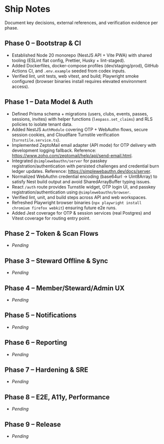 # Ship Notes

Document key decisions, external references, and verification evidence per phase.

## Phase 0 – Bootstrap & CI

- Established Node 20 monorepo (NestJS API + Vite PWA) with shared tooling (ESLint flat config, Prettier, Husky + lint-staged).
- Added Dockerfiles, docker-compose profiles (dev/staging/prod), GitHub Actions CI, and `.env.example` seeded from codex inputs.
- Verified lint, unit tests, web vitest, and build; Playwright smoke configured (browser binaries install requires elevated environment access).

## Phase 1 – Data Model & Auth

- Defined Prisma schema + migrations (users, clubs, events, passes, sessions, invites) with helper functions (`leopass.set_claims`) and RLS policies to isolate tenant data.
- Added NestJS `AuthModule` covering OTP + WebAuthn flows, secure session cookies, and Cloudflare Turnstile verification (`turnstile.service.ts`).
- Implemented ZeptoMail email adapter (API mode) for OTP delivery with development logging fallback. Reference: https://www.zoho.com/zeptomail/help/api/send-email.html.
- Integrated `@simplewebauthn/server` for passkey registration/authentication with persisted challenges and credential burn ledger updates. Reference: https://simplewebauthn.dev/docs/server.
- Normalized WebAuthn credential encoding (base64url → Uint8Array) to satisfy Nest build output and avoid SharedArrayBuffer typing issues.
- React `/auth` route provides Turnstile widget, OTP login UI, and passkey registration/authentication using `@simplewebauthn/browser`.
- Verified lint, unit, and build steps across API and web workspaces.
- Refreshed Playwright browser binaries (`npx playwright install chromium firefox webkit`) ensuring future e2e runs.
- Added Jest coverage for OTP & session services (real Postgres) and Vitest coverage for routing entry point.

## Phase 2 – Token & Scan Flows

- _Pending_

## Phase 3 – Steward Offline & Sync

- _Pending_

## Phase 4 – Member/Steward/Admin UX

- _Pending_

## Phase 5 – Notifications

- _Pending_

## Phase 6 – Reporting

- _Pending_

## Phase 7 – Hardening & SRE

- _Pending_

## Phase 8 – E2E, A11y, Performance

- _Pending_

## Phase 9 – Release

- _Pending_
